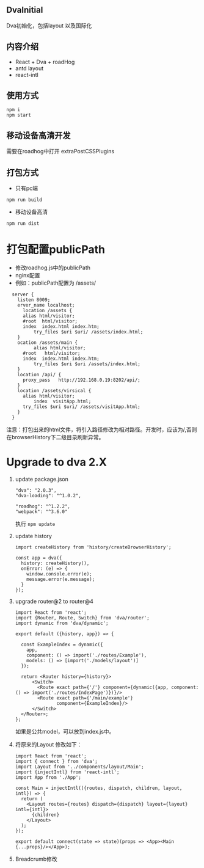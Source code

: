 ## DvaInitial
Dva初始化，包括layout 以及国际化
## 内容介绍
- React + Dva + roadHog
- antd layout
- react-intl
## 使用方式
```
npm i
npm start
````
## 移动设备高清开发
需要在roadhog中打开 extraPostCSSPlugins
## 打包方式
* 只有pc端
```
npm run build
```
* 移动设备高清
```
npm run dist
```

# 打包配置publicPath
* 修改roadhog.js中的publicPath
* nginx配置
* 例如：publicPath配置为 /assets/
```(javascript)
  server {
    listen 8009;
    erver_name localhost;    
	  location /assets {
      alias html/visitor;
      #root  html/visitor;
      index  index.html index.htm;
		  try_files $uri $uri/ /assets/index.html;
    }
    ocation /assets/main {
		  alias html/visitor;
      #root   html/visitor;
      index  index.html index.htm;
		  try_files $uri $uri /assets/index.html;
    }
    location /api/ {
      proxy_pass   http://192.168.0.19:8202/api/;
    }
    location /assets/virsical {    
      alias html/visitor;
		  index  visitApp.html;
      try_files $uri $uri/ /assets/visitApp.html;
    }
  }
```
注意：打包出来的html文件，将引入路径修改为相对路径。开发时，应该为/,否则在browserHistory下二级目录刷新异常。

# Upgrade to dva 2.X
1. update package.json

    ```
    "dva": "2.0.3",
    "dva-loading": "^1.0.2",
    
    "roadhog": "^1.2.2",
    "webpack": "^3.6.0"
    ```
    执行 `npm update`
2. update history
    
    ```
    import createHistory from 'history/createBrowserHistory';
    
    const app = dva({
      history: createHistory(),
      onError: (e) => {
        window.console.error(e);
        message.error(e.message);
      }
    });
    ```
3. upgrade router@2 to router@4
    ```
    import React from 'react';
    import {Router, Route, Switch} from 'dva/router';
    import dynamic from 'dva/dynamic';
    
    export default ({history, app}) => {
    
      const ExampleIndex = dynamic({
        app,
        component: () => import('./routes/Example'),
        models: () => [import('./models/layout')]
      });
    
      return <Router history={history}>
          <Switch>
            <Route exact path={'/'} component={dynamic({app, component: () => import('./routes/IndexPage')})}/>
            <Route exact path={'/main/example'}
                   component={ExampleIndex}/>
          </Switch>
      </Router>;
    };
    ```
    如果是公共model，可以放到index.js中。
4. 将原来的Layout 修改如下：
    ```
    import React from 'react';
    import { connect } from 'dva';
    import Layout from '../components/layout/Main';
    import {injectIntl} from 'react-intl';
    import App from './App';
    
    const Main = injectIntl(({routes, dispatch, children, layout, intl}) => {
      return (
        <Layout routes={routes} dispatch={dispatch} layout={layout} intl={intl}>
          {children}
        </Layout>
      );
    });
    
    export default connect(state => state)(props => <App><Main {...props}/></App>);
    ```
5. Breadcrumb修改
